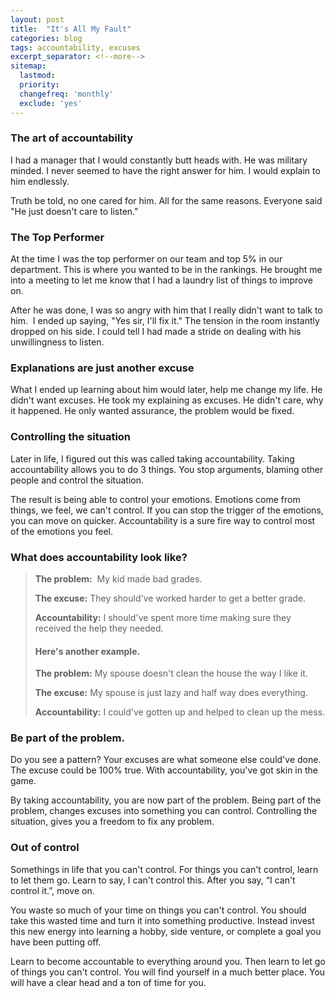 ```yaml
---
layout: post
title:  "It's All My Fault"
categories: blog
tags: accountability, excuses
excerpt_separator: <!--more-->
sitemap:
  lastmod: 
  priority: 
  changefreq: 'monthly'
  exclude: 'yes'
---
```

### **The art of accountability**
I had a manager that I would constantly butt heads with. He was military minded. I never seemed to have the right answer for him. I would explain to him endlessly. 

Truth be told, no one cared for him. All for the same reasons. Everyone said "He just doesn't care to listen." <!--more-->

### **The Top Performer**
At the time I was the top performer on our team and top 5% in our department. This is where you wanted to be in the rankings. He brought me into a meeting to let me know that I had a laundry list of things to improve on. 

After he was done, I was so angry with him that I really didn't want to talk to him.  I ended up saying, "Yes sir, I'll fix it." The tension in the room instantly dropped on his side. I could tell I had made a stride on dealing with his unwillingness to listen.

### **Explanations are just another excuse**
What I ended up learning about him would later, help me change my life. He didn't want excuses. He took my explaining as excuses. He didn't care, why it happened. He only wanted assurance, the problem would be fixed. 

### **Controlling the situation**
Later in life, I figured out this was called taking accountability. Taking accountability allows you to do 3 things. You stop arguments, blaming other people and control the situation.

The result is being able to control your emotions. Emotions come from things, we feel, we can't control. If you can stop the trigger of the emotions, you can move on quicker. Accountability is a sure fire way to control most of the emotions you feel. 

### **What does accountability look like?**
>**The problem:**  My kid made bad grades. 
>
>**The excuse:** They should've worked harder to get a better grade.
>
>**Accountability:** I should've spent more time making sure they received the help they needed.
>
>
>#### **Here's another example.**
>
>**The problem:** My spouse doesn't clean the house the way I like it.
>
>**The excuse:** My spouse is just lazy and half way does everything.
>
>**Accountability:** I could've gotten up and helped to clean up the mess. 

### **Be part of the problem.**
Do you see a pattern? Your excuses are what someone else could've done. The excuse could be 100% true. With accountability, you've got skin in the game. 

By taking accountability, you are now part of the problem. Being part of the problem, changes excuses into something you can control. Controlling the situation, gives you a freedom to fix any problem. 

### **Out of control**
Somethings in life that you can't control. For things you can't control, learn to let them go. Learn to say, I can't control this. After you say, “I can't control it.”, move on. 

You waste so much of your time on things you can't control. You should take this wasted time and turn it into something productive. Instead invest this new energy into learning a hobby, side venture, or complete a goal you have been putting off.

Learn to become accountable to everything around you. Then learn to let go of things you can't control. You will find yourself in a much better place. You will have a clear head and a ton of time for you.
